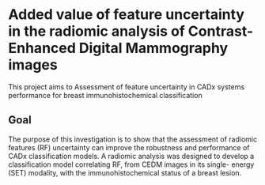 # Added value of feature uncertainty in the radiomic analysis of Contrast-Enhanced Digital Mammography images
This project aims to Assessment of feature uncertainty in CADx systems performance for breast immunohistochemical classification

## Goal
The purpose of this investigation is to show that the assessment of radiomic features (RF) uncertainty
can improve the robustness and performance of CADx classification models. A radiomic analysis
was designed to develop a classification model correlating RF, from CEDM images in its single-
energy (SET) modality, with the immunohistochemical status of a breast lesion.
